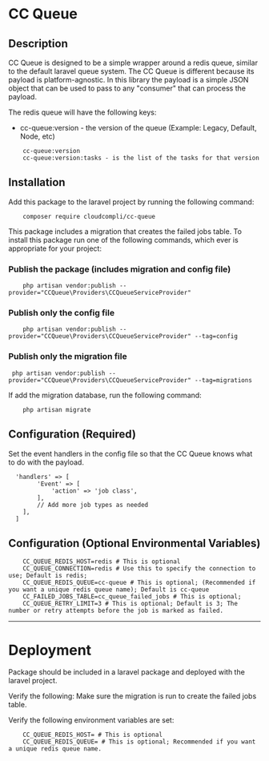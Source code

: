# CC Queue

## Description
CC Queue is designed to be a simple wrapper around a redis queue, similar to the default laravel queue system. 
The CC Queue is different because its payload is platform-agnostic.
In this library the payload is a simple JSON object that can be used to pass to any "consumer" that can process the payload.

The redis queue will have the following keys:
- cc-queue:version - the version of the queue (Example: Legacy, Default, Node, etc)
```
    cc-queue:version
    cc-queue:version:tasks - is the list of the tasks for that version
```


## Installation
Add this package to the laravel project by running the following command:
```
    composer require cloudcompli/cc-queue
```

This package includes a migration that creates the failed jobs table.
To install this package run one of the following commands, which ever is appropriate for your project:

### Publish the package (includes migration and config file)
```
    php artisan vendor:publish --provider="CCQueue\Providers\CCQueueServiceProvider"
```

### Publish only the config file
```
    php artisan vendor:publish --provider="CCQueue\Providers\CCQueueServiceProvider" --tag=config
```

### Publish only the migration file
```
 php artisan vendor:publish --provider="CCQueue\Providers\CCQueueServiceProvider" --tag=migrations
```

If add the migration database, run the following command:
```
    php artisan migrate
```

## Configuration (Required)
Set the event handlers in the config file so that the CC Queue knows what to do with the payload.
```
  'handlers' => [
        'Event' => [
            'action' => 'job class',
        ],
        // Add more job types as needed
    ],
  ]
```

## Configuration (Optional Environmental Variables)
```
    CC_QUEUE_REDIS_HOST=redis # This is optional
    CC_QUEUE_CONNECTION=redis # Use this to specify the connection to use; Default is redis;
    CC_QUEUE_REDIS_QUEUE=cc-queue # This is optional; (Recommended if you want a unique redis queue name); Default is cc-queue
    CC_FAILED_JOBS_TABLE=cc_queue_failed_jobs # This is optional;
    CC_QUEUE_RETRY_LIMIT=3 # This is optional; Default is 3; The number or retry attempts before the job is marked as failed.
```


---
# Deployment
Package should be included in a laravel package and deployed with the laravel project. 

Verify the following:
Make sure the migration is run to create the failed jobs table.

Verify the following environment variables are set:
```
    CC_QUEUE_REDIS_HOST= # This is optional
    CC_QUEUE_REDIS_QUEUE= # This is optional; Recommended if you want a unique redis queue name.
```
